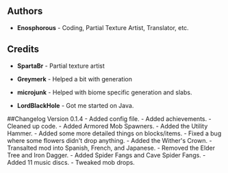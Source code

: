 ## Authors

- **Enosphorous** - Coding, Partial Texture Artist, Translator, etc.

## Credits ##

 - **SpartaBr** - Partial texture artist
 
 - **Greymerk** - Helped a bit with generation
 
 - **microjunk** - Helped with biome specific generation and slabs.
 
 - **LordBlackHole** - Got me started on Java.
 
 ##Changelog
         Version 0.1.4
         - Added config file.
         - Added achievements.
         - Cleaned up code.
         - Added Armored Mob Spawners.
         - Added the Utility Hammer.
         - Added some more detailed things on blocks/items.
         - Fixed a bug where some flowers didn't drop anything.
         - Added the Wither's Crown.
         - Transalted mod into Spanish, French, and Japanese.
         - Removed the Elder Tree and Iron Dagger.
         - Added Spider Fangs and Cave Spider Fangs.
         - Added 11 music discs.
         - Tweaked mob drops.
